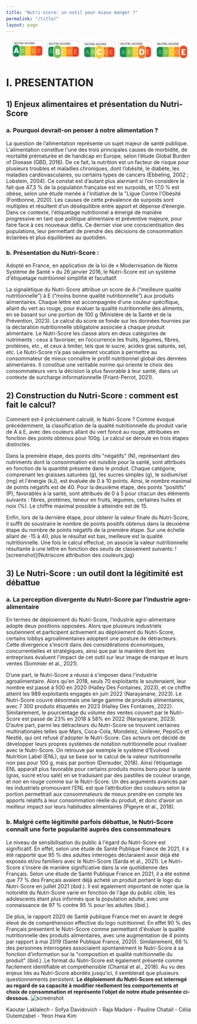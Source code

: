 ```yaml
---
title: "Nutri-score: un outil pour mieux manger ?"
permalink: "/title/"
layout: page
---
```


![screenshot](declinaison-logo-nutriscore.jpg)

# I. PRESENTATION
## 1) Enjeux alimentaires et présentation du Nutri-Score
### a. Pourquoi devrait-on penser à notre alimentation ?
 La question de l’alimentation représente un sujet majeur de santé publique. L'alimentation constitue l'une des trois principales causes de morbidité, de mortalité prématurée et de handicap en Europe, selon l’étude Global Burden of Disease (GBD, 2016). De ce fait, la nutrition est un facteur de risque pour plusieurs troubles et maladies chroniques, dont l’obésité, le diabète, les maladies cardiovasculaires, ou certains types de cancers (Ebbeling, 2002 ; Lobstein, 2004). Ce constat est d’autant plus alarmant si l’on considère le fait que 47,3 % de la population française est en surpoids, et 17,0 % est obèse, selon une étude menée à l'initiative de la "Ligue Contre l'Obésité (Fontbonne, 2020). Les causes de cette prévalence de surpoids sont multiples et résultent d’un déséquilibre entre apport et dépense d’énergie. Dans ce contexte, l'étiquetage nutritionnel a émergé de manière progressive en tant que politique alimentaire et préventive majeure, pour faire face à ces nouveaux défis. Ce dernier vise une conscientisation des populations, leur permettant de prendre des décisions de consommation éclairées et plus équilibrées au quotidien. 

### b. Présentation du Nutri-Score :
 Adopté en France, en application de la loi de « Modernisation de Notre Système de Santé » du 26 janvier 2016, le Nutri-Score est un système d'étiquetage nutritionnel simplifié et facultatif.

La signalétique du Nutri-Score attribue un score de A (“meilleure qualité nutritionnelle”) à E (“moins bonne qualité nutritionnelle”) aux produits alimentaires. Chaque lettre est accompagnée d'une couleur spécifique, allant du vert au rouge, pour évaluer la qualité nutritionnelle des aliments, en se basant sur une portion de 100 g (Ministère de la Santé et de la Prévention, 2023). Le calcul du score se fonde sur les données fournies par la déclaration nutritionnelle obligatoire associée à chaque produit alimentaire. Le Nutri-Score les classe alors en deux catégories de nutriments : ceux à favoriser, en l’occurrence les fruits, légumes, fibres, protéines, etc., et ceux à limiter, tels que le sucre, acides gras saturés, sel, etc. Le Nutri-Score n’a pas seulement vocation à permettre au consommateur de mieux connaître le profil nutritionnel global des denrées alimentaires. Il constitue une véritable norme qui oriente le choix des consommateurs vers la décision la plus favorable à leur santé, dans un contexte de surcharge informationnelle (Friant-Perrot, 2021).

## 2) Construction du Nutri-Score : comment est fait le calcul? 
 Comment est-il précisément calculé, le Nutri-Score ? Comme évoqué précédemment, la classification de la qualité nutritionnelle du produit varie de A à E, avec des couleurs allant du vert foncé au rouge, attribuées en fonction des points obtenus pour 100g. Le calcul se déroule en trois étapes distinctes.

Dans la première étape, des points dits "négatifs" (N), représentant des nutriments dont la consommation est nuisible pour la santé, sont attribués en fonction de la quantité présente dans le produit. Chaque catégorie, comprenant les graisses saturées (g), les sucres simples (g), le sodium/sel (mg) et l'énergie (kJ), est évaluée de 0 à 10 points. Ainsi, le nombre maximal de points négatifs est de 40. Pour la deuxième étape, des points "positifs" (P), favorables à la santé, sont attribués de 0 à 5 pour chacun des éléments suivants : fibres, protéines, teneur en fruits, légumes, certaines huiles et noix (%). Le chiffre maximal possible à atteindre est de 15.

Enfin, lors de la dernière étape, pour obtenir la valeur finale du Nutri-Score, il suffit de soustraire le nombre de points positifs obtenus dans la deuxième étape du nombre de points négatifs de la première étape. Sur une échelle allant de -15 à 40, plus le résultat est bas, meilleure est la qualité nutritionnelle. Une fois le calcul effectué, on associe la valeur nutritionnelle résultante à une lettre en fonction des seuils de classement suivants:
![screenshot](Nutriscore attribution des couleurs.jpg) 

## 3) Le Nutri-Score : un outil dont la légitimité est débattue
### a. La perception divergente du Nutri-Score par l’industrie agro-alimentaire
 En termes de déploiement du Nutri-Score, l’industrie agro-alimentaire adopte deux positions opposées. Alors que plusieurs industriels soutiennent et participent activement au déploiement du Nutri-Score, certains lobbys agroalimentaires adoptent une posture de détracteurs. Cette divergence s’inscrit dans des considérations économiques, concurrentielles et stratégiques, ainsi que par la manière dont les entreprises évaluent l'impact de cet outil sur leur image de marque et leurs ventes (Sommier et al., 2021).

D’une part, le Nutri-Score a réussi à s'imposer dans l'industrie agroalimentaire. Alors qu'en 2018, seuls 70 exploitants le soutenaient, leur nombre est passé à 500 en 2020 (Halley Des Fontaines, 2023), et ce chiffre atteint les 989 exploitants engagés en juin 2022 (Narayanane, 2023). Le Nutri-Score couvre désormais une large gamme de produits alimentaires, avec 7 300 produits étiquetés en 2023 (Halley Des Fontaines, 2022). Similairement, le pourcentage du volume des ventes couvert par le Nutri-Score est passé de 23% en 2018 à 58% en 2022 (Narayanane, 2023). 
D’autre part, parmi les détracteurs du Nutri-Score se trouvent certaines multinationales telles que Mars, Coca-Cola, Mondelez, Unilever, PepsiCo et Nestlé, qui ont refusé d'adopter le Nutri-Score. Ces acteurs ont décidé de développer leurs propres systèmes de notation nutritionnelle pour rivaliser avec le Nutri-Score. On retrouve par exemple le système d'Evolved Nutrition Label (ENL), qui se base sur le calcul de la valeur nutritionnelle non pas pour 100 g, mais par portion (Dereuder, 2018). Ainsi l’étiquetage ENL apparaît plus favorable pour certains produits moins bons pour la santé (gras, sucré et/ou salé) en se traduisant par des pastilles de couleur orange, et non en rouge comme sur le Nutri-Score. Un des arguments avancés par les industriels promouvant l’ENL est que l’attribution des couleurs selon la portion permettrait aux consommateurs de mieux prendre en compte les apports relatifs à leur consommation réelle du produit, et donc d’avoir un meilleur impact sur leurs habitudes alimentaires (Pigeyre et al., 2018).

### b. Malgré cette légitimité parfois débattue, le Nutri-Score connaît une forte popularité auprès des consommateurs
Le niveau de sensibilisation du public à l'égard du Nutri-Score est significatif. En effet, selon une étude de Santé Publique France de 2021, il a été rapporté que 95 % des adultes interrogés déclaraient avoir déjà été exposés et/ou familiers avec le Nutri-Score (Sarda et al., 2021). Le Nutri-Score s'insère de manière significative dans la vie quotidienne des Français. Selon une étude de Santé Publique France en 2021, il a été estimé que 77 % des Français avaient déjà acheté un produit portant le logo du Nutri-Score en juillet 2021 (ibid.). Il est également important de noter que la notoriété du Nutri-Score varie en fonction de l'âge du public cible, les adolescents étant plus informés que la population adulte, avec une connaissance de 97 % contre 95 % pour les adultes (ibid.).
 
De plus, le rapport 2020 de Santé publique France met en avant le degré élevé de de compréhension effective du logo nutritionnel. En effet 90 % des Français présentent le Nutri-Score comme permettant d'évaluer la qualité nutritionnelle des produits alimentaires, avec une augmentation de 4 points par rapport à mai 2019 (Santé Publique France, 2020). Similairement, 66 % des personnes interrogées associaient spontanément le Nutri-Score à sa fonction d'information sur la "composition et qualité nutritionnelle du produit" (ibid.). Le format du Nutri-Score est également présenté comme facilement identifiable et compréhensible (Chantal et al., 2018).
Au vu des enjeux liés au Nutri-Score abordés jusqu'ici, il semblerait que plusieurs questionnements persistent. **Le déploiement du Nutri-Score est interrogé au regard de sa capacité à modifier réellement les comportements et choix de consommation et représente l’objet de notre étude présentée ci-dessous.** 
![screenshot](https://user-images.githubusercontent.com/4943215/73125194-5f0b8b80-3fa4-11ea-805c-8387187503ad.png)






Kaoutar Laklalech - Sofya Davidovich - Raja Madani - Pauline Chatail - Célia Outemzabet - Yeon Hwa Kim
